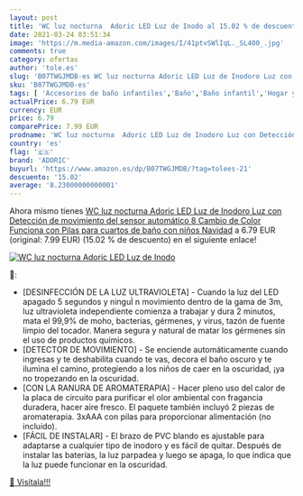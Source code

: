 ```yaml
---
layout: post
title: 'WC luz nocturna  Adoric LED Luz de Inodo al 15.02 % de descuento'
date: 2021-03-24 03:51:34
image: 'https://m.media-amazon.com/images/I/41ptvSWlIqL._SL400_.jpg'
comments: true
category: ofertas
author: 'tole.es'
slug: 'B07TWGJMDB-es WC luz nocturna Adoric LED Luz de Inodoro Luz con...'
sku: 'B07TWGJMDB-es'
tags: [ 'Accesorios de baño infantiles','Baño','Baño infantil','Hogar y cocina','adoric','navidad', ]
actualPrice: 6.79 EUR
currency: EUR
price: 6.79
comparePrice: 7.99 EUR
prodname: 'WC luz nocturna  Adoric LED Luz de Inodoro Luz con Detección de movimiento del sensor automático  8 Cambio de Color Funciona con Pilas  para cuartos de baño con niños Navidad'
country: 'es'
flag: '🇪🇸'
brand: 'ADORIC'
buyurl: 'https://www.amazon.es/dp/B07TWGJMDB/?tag=tolees-21'
descuento: '15.02'
average: '8.23000000000001'
---
```


Ahora mismo tienes [WC luz nocturna  Adoric LED Luz de Inodoro Luz con Detección de movimiento del sensor automático  8 Cambio de Color Funciona con Pilas  para cuartos de baño con niños Navidad](https://www.amazon.es/dp/B07TWGJMDB/?tag=tolees-21) a 6.79 EUR (original: 7.99 EUR) (15.02 %  de descuento) en el siguiente enlace!

[![WC luz nocturna  Adoric LED Luz de Inodo](https://m.media-amazon.com/images/I/41ptvSWlIqL._SL400_.jpg)](https://www.amazon.es/dp/B07TWGJMDB/?tag=tolees-21)

🔎:

- [DESINFECCIÓN DE LA LUZ ULTRAVIOLETA] - Cuando la luz del LED apagado 5 segundos y ninguÌ n movimiento dentro de la gama de 3m, luz ultravioleta independiente comienza a trabajar y dura 2 minutos, mata el 99,9% de moho, bacterias, gérmenes, y virus, tazón de fuente limpio del tocador. Manera segura y natural de matar los gérmenes sin el uso de productos químicos.
- [DETECTOR DE MOVIMIENTO] - Se enciende automáticamente cuando ingresas y te deshabilita cuando te vas, decora el baño oscuro y te ilumina el camino, protegiendo a los niños de caer en la oscuridad, ¡ya no tropezando en la oscuridad.
- [CON LA RANURA DE AROMATERAPIA] - Hacer pleno uso del calor de la placa de circuito para purificar el olor ambiental con fragancia duradera, hacer aire fresco. El paquete también incluyó 2 piezas de aromaterapia. 3xAAA con pilas para proporcionar alimentación (no incluido).
- [FÁCIL DE INSTALAR] - El brazo de PVC blando es ajustable para adaptarse a cualquier tipo de inodoro y es fácil de quitar. Después de instalar las baterías, la luz parpadea y luego se apaga, lo que indica que la luz puede funcionar en la oscuridad.

[🛒 Visítala!!!](https://www.amazon.es/dp/B07TWGJMDB/?tag=tolees-21)
